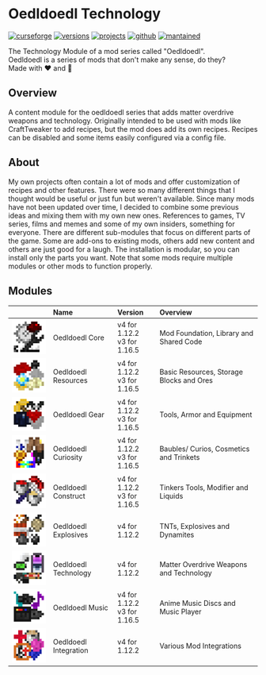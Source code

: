 # Oedldoedl Technology

[![curseforge](https://img.shields.io/static/v1?message=%20curseforge&logo=curseforge&style=for-the-badge&labelColor=f16436&color=1a1a1a&logoColor=0d0d0d&label)](https://www.curseforge.com/minecraft/mc-mods/oedldoedl-technology)
[![versions](https://img.shields.io/static/v1?message=for%201.12.2&logo=curseforge&style=for-the-badge&labelColor=f16436&color=1a1a1a&logoColor=0d0d0d&label)](https://www.curseforge.com/minecraft/mc-mods/oedldoedl-technology/files/all)
[![projects](https://img.shields.io/static/v1?message=%20more%20projects&logo=curseforge&style=for-the-badge&labelColor=f16436&color=1a1a1a&logoColor=0d0d0d&label)](https://www.curseforge.com/members/thep2wking/projects)
[![github](https://img.shields.io/static/v1?message=github&logo=github&style=for-the-badge&labelColor=010409&color=161b22&logoColor=e6edf3&label)](https://github.com/thep2wking/oedldoedl-technology)
[![mantained](https://img.shields.io/static/v1?message=%20maintained&logo=github&style=for-the-badge&labelColor=green&color=161b22&logoColor=0d0d0d&label)](https://github.com/thep2wking/oedldoedl-technology)

The Technology Module of a mod series called "Oedldoedl".  
Oedldoedl is a series of mods that don't make any sense, do they?  
Made with ❤️ and 🥢

## Overview

A content module for the oedldoedl series that adds matter overdrive weapons and technology. Originally intended to be used with mods like CraftTweaker to add recipes, but the mod does add its own recipes. Recipes can be disabled and some items easily configured via a config file.

## About

My own projects often contain a lot of mods and offer customization of recipes and other features. There were so many different things that I thought would be useful or just fun but weren't available. Since many mods have not been updated over time, I decided to combine some previous ideas and mixing them with my own new ones. References to games, TV series, films and memes and some of my own insiders, something for everyone. There are different sub-modules that focus on different parts of the game. Some are add-ons to existing mods, others add new content and others are just good for a laugh. The installation is modular, so you can install only the parts you want. Note that some mods require multiple modules or other mods to function properly.

## Modules

|                                                                                                                                                                    | Name                  | Version                           | Overview                                 |
| :----------------------------------------------------------------------------------------------------------------------------------------------------------------- | :-------------------- | :-------------------------------- | :--------------------------------------- |
| [![core](https://github.com/TheP2WKing/oedldoedl-core/blob/1.12.2/logo/logo_core.png?raw=true)](https://github.com/TheP2WKing/oedldoedl-core)                      | Oedldoedl Core        | v4 for 1.12.2 </br> v3 for 1.16.5 | Mod Foundation, Library and Shared Code  |
| [![resources](https://github.com/TheP2WKing/oedldoedl-core/blob/1.12.2/logo/logo_resources.png?raw=true)](https://github.com/TheP2WKing/oedldoedl-resources)       | Oedldoedl Resources   | v4 for 1.12.2 </br> v3 for 1.16.5 | Basic Resources, Storage Blocks and Ores |
| [![gear](https://github.com/TheP2WKing/oedldoedl-core/blob/1.12.2/logo/logo_gear.png?raw=true)](https://github.com/TheP2WKing/oedldoedl-gear)                      | Oedldoedl Gear        | v4 for 1.12.2 </br> v3 for 1.16.5 | Tools, Armor and Equipment               |
| [![curiosity](https://github.com/TheP2WKing/oedldoedl-core/blob/1.12.2/logo/logo_curiosity.png?raw=true)](https://github.com/TheP2WKing/oedldoedl-curiosity)       | Oedldoedl Curiosity   | v4 for 1.12.2 </br> v3 for 1.16.5 | Baubles/ Curios, Cosmetics and Trinkets  |
| [![construct](https://github.com/TheP2WKing/oedldoedl-core/blob/1.12.2/logo/logo_construct.png?raw=true)](https://github.com/TheP2WKing/oedldoedl-construct)       | Oedldoedl Construct   | v4 for 1.12.2 </br> v3 for 1.16.5 | Tinkers Tools, Modifier and Liquids      |
| [![explosives](https://github.com/TheP2WKing/oedldoedl-core/blob/1.12.2/logo/logo_explosives.png?raw=true)](https://github.com/TheP2WKing/oedldoedl-explosives)    | Oedldoedl Explosives  | v4 for 1.12.2                     | TNTs, Explosives and Dynamites           |
| [![technology](https://github.com/TheP2WKing/oedldoedl-core/blob/1.12.2/logo/logo_technology.png?raw=true)](https://github.com/TheP2WKing/oedldoedl-technology)    | Oedldoedl Technology  | v4 for 1.12.2                     | Matter Overdrive Weapons and Technology  |
| [![music](https://github.com/TheP2WKing/oedldoedl-core/blob/1.12.2/logo/logo_music.png?raw=true)](https://github.com/TheP2WKing/oedldoedl-music)                   | Oedldoedl Music       | v4 for 1.12.2 </br> v3 for 1.16.5 | Anime Music Discs and Music Player       |
| [![integration](https://github.com/TheP2WKing/oedldoedl-core/blob/1.12.2/logo/logo_integration.png?raw=true)](https://github.com/TheP2WKing/oedldoedl-integration) | Oedldoedl Integration | v4 for 1.12.2                     | Various Mod Integrations                 |
